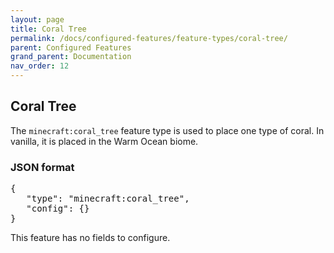 ```yaml
---
layout: page
title: Coral Tree
permalink: /docs/configured-features/feature-types/coral-tree/
parent: Configured Features
grand_parent: Documentation
nav_order: 12
---
```


## Coral Tree

The `minecraft:coral_tree` feature type is used to place one type of coral. In vanilla, it is placed in the Warm Ocean biome.

### JSON format

<pre>
{
   "type": "minecraft:coral_tree",
   "config": {}
}
</pre>

This feature has no fields to configure.